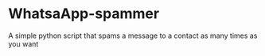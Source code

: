 # WhatsaApp-spammer
A simple python script that spams a message to a contact as many times as you want
